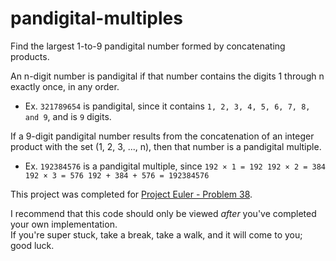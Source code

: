 # pandigital-multiples 
Find the largest 1-to-9 pandigital number formed by concatenating products.

An n-digit number is pandigital if that number contains the digits 1 through n exactly once, in any order.  
* Ex. `321789654` is pandigital, since it contains `1, 2, 3, 4, 5, 6, 7, 8, and 9`, and is `9` digits.

If a 9-digit pandigital number results from the concatenation of an integer product with the set (1, 2, 3, ..., n), then that number is a pandigital multiple.
* Ex. `192384576` is a pandigital multiple, since
`192 × 1 = 192
192 × 2 = 384
192 × 3 = 576
192 + 384 + 576 = 192384576`

This project was completed for [Project Euler - Problem 38](https://projecteuler.net/problem=38).

I recommend that this code should only be viewed _after_ you've completed your own implementation.  
If you're super stuck, take a break, take a walk, and it will come to you; good luck.
